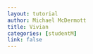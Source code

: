 ```yaml
---
layout: tutorial
author: Michael McDermott
title: Vivian
categories: [studentM]
link: false
---
```

